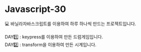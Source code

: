 # Javascript-30 <br>
:computer: 바닐라자바스크립트를 이용하여 하루 하나씩 만드는 프로젝트입니다.<br>
<br>
DAY:one: : keypress를 이용하여 만든 드럼게임입니다.<br>
DAY:two: : transform을 이용하여 만든 시계입니다. 
